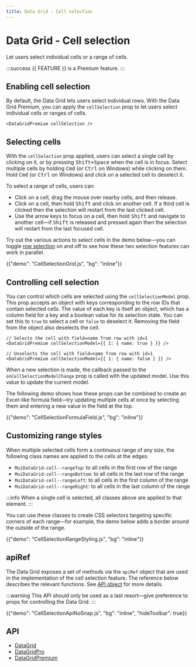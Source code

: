 ```yaml
---
title: Data Grid - Cell selection
---
```


# Data Grid - Cell selection [<span class="plan-premium"></span>](/x/introduction/licensing/#premium-plan 'Premium plan')

<p class="description">Let users select individual cells or a range of cells.</p>

:::success
{{ FEATURE }} is a Premium feature.
:::

## Enabling cell selection

By default, the Data Grid lets users select individual rows.
With the Data Grid Premium, you can apply the `cellSelection` prop to let users select individual cells or ranges of cells.

```tsx
<DataGridPremium cellSelection />
```

## Selecting cells

With the `cellSelection` prop applied, users can select a single cell by clicking on it, or by pressing <kbd><kbd class="key">Shift</kbd>+<kbd class="key">Space</kbd></kbd> when the cell is in focus.
Select multiple cells by holding <kbd class="key">Cmd</kbd> (or <kbd class="key">Ctrl</kbd> on Windows) while clicking on them.
Hold <kbd class="key">Cmd</kbd> (or <kbd class="key">Ctrl</kbd> on Windows) and click on a selected cell to deselect it.

To select a range of cells, users can:

- Click on a cell, drag the mouse over nearby cells, and then release.
- Click on a cell, then hold <kbd class="key">Shift</kbd> and click on another cell. If a third cell is clicked then the selection will restart from the last clicked cell.
- Use the arrow keys to focus on a cell, then hold <kbd class="key">Shift</kbd> and navigate to another cell—if <kbd class="key">Shift</kbd> is released and pressed again then the selection will restart from the last focused cell.

Try out the various actions to select cells in the demo below—you can toggle [row selection](/x/react-data-grid/row-selection/) on and off to see how these two selection features can work in parallel.

{{"demo": "CellSelectionGrid.js", "bg": "inline"}}

## Controlling cell selection

You can control which cells are selected using the `cellSelectionModel` prop.
This prop accepts an object with keys corresponding to the row IDs that contain selected cells.
The value of each key is itself an object, which has a column field for a key and a boolean value for its selection state.
You can set this to `true` to select a cell or `false` to deselect it.
Removing the field from the object also deselects the cell.

```tsx
// Selects the cell with field=name from row with id=1
<DataGridPremium cellSelectionModel={{ 1: { name: true } }} />

// Unselects the cell with field=name from row with id=1
<DataGridPremium cellSelectionModel={{ 1: { name: false } }} />
```

When a new selection is made, the callback passed to the `onCellSelectionModelChange` prop is called with the updated model.
Use this value to update the current model.

The following demo shows how these props can be combined to create an Excel-like formula field—try updating multiple cells at once by selecting them and entering a new value in the field at the top.

{{"demo": "CellSelectionFormulaField.js", "bg": "inline"}}

## Customizing range styles

When multiple selected cells form a continuous range of any size, the following class names are applied to the cells at the edges:

- `MuiDataGrid-cell--rangeTop`: to all cells in the first row of the range
- `MuiDataGrid-cell--rangeBottom`: to all cells in the last row of the range
- `MuiDataGrid-cell--rangeLeft`: to all cells in the first column of the range
- `MuiDataGrid-cell--rangeRight`: to all cells in the last column of the range

:::info
When a single cell is selected, all classes above are applied to that element.
:::

You can use these classes to create CSS selectors targeting specific corners of each range—for example, the demo below adds a border around the outside of the range.

{{"demo": "CellSelectionRangeStyling.js", "bg": "inline"}}

## apiRef

The Data Grid exposes a set of methods via the `apiRef` object that are used in the implementation of the cell selection feature.
The reference below describes the relevant functions.
See [API object](/x/react-data-grid/api-object/) for more details.

:::warning
This API should only be used as a last resort—give preference to props for controlling the Data Grid.
:::

{{"demo": "CellSelectionApiNoSnap.js", "bg": "inline", "hideToolbar": true}}

## API

- [DataGrid](/x/api/data-grid/data-grid/)
- [DataGridPro](/x/api/data-grid/data-grid-pro/)
- [DataGridPremium](/x/api/data-grid/data-grid-premium/)
